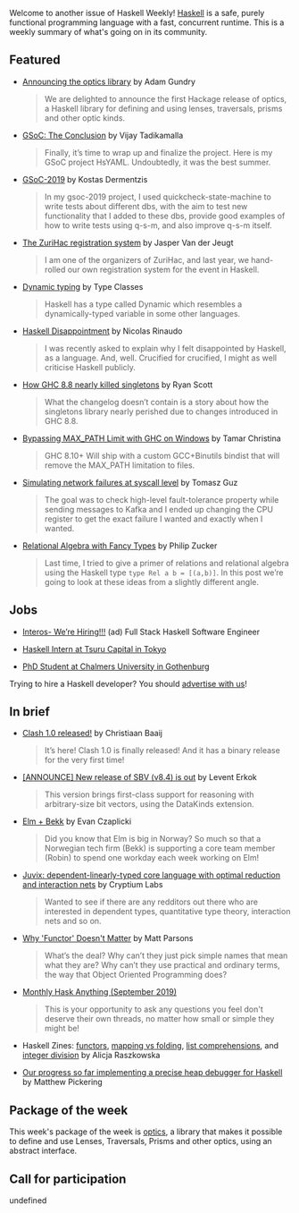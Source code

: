 <!-- 2019-09-05 unpublished -->

Welcome to another issue of Haskell Weekly!
[Haskell](https://www.haskell.org) is a safe, purely functional programming language with a fast, concurrent runtime.
This is a weekly summary of what's going on in its community.

## Featured

-   [Announcing the optics library](https://well-typed.com/blog/2019/09/announcing-the-optics-library/) by Adam Gundry
    > We are delighted to announce the first Hackage release of optics, a Haskell library for defining and using lenses, traversals, prisms and other optic kinds.

-   [GSoC: The Conclusion](https://vijayphoenix.github.io/blog/gsoc-the-conclusion/) by Vijay Tadikamalla
    > Finally, it’s time to wrap up and finalize the project. Here is my GSoC project HsYAML. Undoubtedly, it was the best summer.

-   [GSoC-2019](https://github.com/kderme/gsoc/blob/6f644e801e388af891bacbd28d5386b5d5e16bb3/blog/meta-blog.md) by Kostas Dermentzis
    > In my gsoc-2019 project, I used quickcheck-state-machine to write tests about different dbs, with the aim to test new functionality that I added to these dbs, provide good examples of how to write tests using q-s-m, and also improve q-s-m itself.

-   [The ZuriHac registration system](https://jaspervdj.be/posts/2019-09-03-zureg.html) by Jasper Van der Jeugt
    > I am one of the organizers of ZuriHac, and last year, we hand-rolled our own registration system for the event in Haskell.

-   [Dynamic typing](https://typeclasses.com/phrasebook/dynamic) by Type Classes
    > Haskell has a type called Dynamic which resembles a dynamically-typed variable in some other languages.

-   [Haskell Disappointment](https://gist.github.com/nrinaudo/b02d0d17f62b6babea60cb0b52ded287) by Nicolas Rinaudo
    > I was recently asked to explain why I felt disappointed by Haskell, as a language. And, well. Crucified for crucified, I might as well criticise Haskell publicly.

-   [How GHC 8.8 nearly killed singletons](https://ryanglscott.github.io/2019/08/29/how-ghc-8-8-nearly-killed-singletons/) by Ryan Scott
    > What the changelog doesn’t contain is a story about how the singletons library nearly perished due to changes introduced in GHC 8.8.

-   [Bypassing MAX_PATH Limit with GHC on Windows](https://hub.zhox.com/posts/bypassing-max_path-limit-on-windows/) by Tamar Christina
    > GHC 8.10+ Will ship with a custom GCC+Binutils bindist that will remove the MAX_PATH limitation to files.

-   [Simulating network failures at syscall level](https://tgrez.github.io/posts/2019-09-04-simulate-network-failures.html) by Tomasz Guz
    > The goal was to check high-level fault-tolerance property while sending messages to Kafka and I ended up changing the CPU register to get the exact failure I wanted and exactly when I wanted.

-   [Relational Algebra with Fancy Types](http://www.philipzucker.com/relational-algebra-with-fancy-types/) by Philip Zucker
    > Last time, I tried to give a primer of relations and relational algebra using the Haskell type `type Rel a b = [(a,b)]`. In this post we’re going to look at these ideas from a slightly different angle.

## Jobs

-   [Interos- We’re Hiring!!!](https://interos.applicantpro.com/jobs/986650.html) (ad)
    Full Stack Haskell Software Engineer

-   [Haskell Intern at Tsuru Capital in Tokyo](https://www.tsurucapital.com/en/)

-   [PhD Student at Chalmers University in Gothenburg](https://www.chalmers.se/en/about-chalmers/Working-at-Chalmers/Vacancies/Pages/default.aspx?rmpage=job&rmjob=7798)

Trying to hire a Haskell developer?
You should [advertise with us](https://haskellweekly.news/advertising.html)!

## In brief

-   [Clash 1.0 released!](https://clash-lang.org/news/02-clash10/) by Christiaan Baaij
    > It’s here! Clash 1.0 is finally released! And it has a binary release for the very first time!

-   [[ANNOUNCE] New release of SBV (v8.4) is out](https://np.reddit.com/r/haskell/comments/cy01lz/announce_new_release_of_sbv_v84_is_out/) by Levent Erkok
    > This version brings first-class support for reasoning with arbitrary-size bit vectors, using the DataKinds extension.

-   [Elm + Bekk](https://elm-lang.org/news/elm-and-bekk) by Evan Czaplicki
    > Did you know that Elm is big in Norway? So much so that a Norwegian tech firm (Bekk) is supporting a core team member (Robin) to spend one workday each week working on Elm!

-   [Juvix: dependent-linearly-typed core language with optimal reduction and interaction nets](https://np.reddit.com/r/haskell/comments/czierr/juvix_dependentlinearlytyped_core_language_with/) by Cryptium Labs
    > Wanted to see if there are any redditors out there who are interested in dependent types, quantitative type theory, interaction nets and so on.

-   [Why 'Functor' Doesn't Matter](https://www.parsonsmatt.org/2019/08/30/why_functor_doesnt_matter.html) by Matt Parsons
    > What’s the deal? Why can’t they just pick simple names that mean what they are? Why can’t they use practical and ordinary terms, the way that Object Oriented Programming does?

-   [Monthly Hask Anything (September 2019)](https://np.reddit.com/r/haskell/comments/cxxsyz/monthly_hask_anything_september_2019/)
    > This is your opportunity to ask any questions you feel don't deserve their own threads, no matter how small or simple they might be!

-   Haskell Zines: [functors](https://alicja.dev/zines/haskell_functors), [mapping vs folding](https://alicja.dev/zines/haskell_mapping_vs_folding), [list comprehensions](https://alicja.dev/zines/haskell_list_comprehensions), and [integer division](https://alicja.dev/zines/haskell_division) by Alicja Raszkowska

-   [Our progress so far implementing a precise heap debugger for Haskell](https://www.youtube.com/watch?v=IW2VoSdl1GM) by Matthew Pickering

## Package of the week

This week's package of the week is [optics](https://hackage.haskell.org/package/optics-0.1), a library that makes it possible to define and use Lenses, Traversals, Prisms and other optics, using an abstract interface.

## Call for participation

undefined
